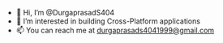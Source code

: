 - 👋 Hi, I’m @DurgaprasadS404
- 👀 I’m interested in building Cross-Platform applications
- 📫 You can reach me at durgaprasads4041999@gmail.com

<!---
DurgaprasadS404/DurgaprasadS404 is a ✨ special ✨ repository because its `README.md` (this file) appears on your GitHub profile.
You can click the Preview link to take a look at your changes.
--->
